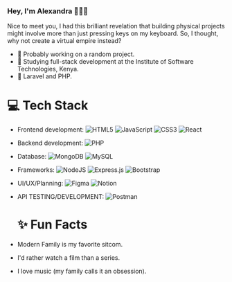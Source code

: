 ### Hey, I'm Alexandra 🕵🏽‍♀️
Nice to meet you, I had this brilliant revelation that building physical projects might involve more than just pressing keys on my keyboard. So, I thought, why not create a virtual empire instead?
- 🔭 Probably working on a random project.
- 🤖 Studying full-stack development at the Institute of Software Technologies, Kenya.
- 💭 Laravel and PHP.
  
# 💻 Tech Stack
- Frontend development: ![HTML5](https://img.shields.io/badge/html5-%23E34F26.svg?style=plastic&logo=html5&logoColor=white) ![JavaScript](https://img.shields.io/badge/javascript-%23323330.svg?style=plastic&logo=javascript&logoColor=%23F7DF1E)  ![CSS3](https://img.shields.io/badge/css3-%231572B6.svg?style=plastic&logo=css3&logoColor=white) ![React](https://img.shields.io/badge/react-%2320232a.svg?style=plastic&logo=react&logoColor=%2361DAFB) 
- Backend development: ![PHP](https://img.shields.io/badge/php-%23777BB4.svg?style=plastic&logo=php&logoColor=white) 
- Database: ![MongoDB](https://img.shields.io/badge/MongoDB-%234ea94b.svg?style=plastic&logo=mongodb&logoColor=white) ![MySQL](https://img.shields.io/badge/mysql-%2300000f.svg?style=plastic&logo=mysql&logoColor=white) 
- Frameworks: ![NodeJS](https://img.shields.io/badge/node.js-6DA55F?style=plastic&logo=node.js&logoColor=white) ![Express.js](https://img.shields.io/badge/express.js-%23404d59.svg?style=plastic&logo=express&logoColor=%2361DAFB) ![Bootstrap](https://img.shields.io/badge/bootstrap-%238511FA.svg?style=plastic&logo=bootstrap&logoColor=white)
- UI/UX/Planning: ![Figma](https://img.shields.io/badge/figma-%23F24E1E.svg?style=plastic&logo=figma&logoColor=white) ![Notion](https://img.shields.io/badge/Notion-%23000000.svg?style=plastic&logo=notion&logoColor=white) 
- API TESTING/DEVELOPMENT: ![Postman](https://img.shields.io/badge/Postman-FF6C37?style=plastic&logo=postman&logoColor=white)
  
  # ✨ Fun Facts
- Modern Family is my favorite sitcom.
- I'd rather watch a film than a series.
- I love music (my family calls it an obsession).



<!-- Proudly created with GPRM ( https://gprm.itsvg.in ) -->
